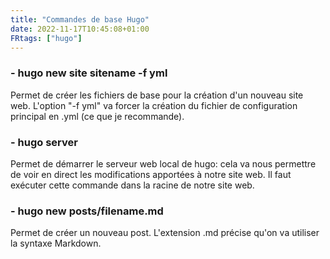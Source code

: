 ```yaml
---
title: "Commandes de base Hugo"
date: 2022-11-17T10:45:08+01:00
FRtags: ["hugo"]
---
```


### - hugo new site sitename -f yml ###

Permet de créer les fichiers de base pour la création d'un nouveau site web. L'option "-f yml" va forcer la création du fichier de configuration principal en .yml (ce que je recommande).

### - hugo server ###

Permet de démarrer le serveur web local de hugo: cela va nous permettre de voir en direct les modifications apportées à notre site web. Il faut exécuter cette commande dans la racine de notre site web.

### - hugo new posts/filename.md ###

Permet de créer un nouveau post. L'extension .md précise qu'on va utiliser la syntaxe Markdown.
